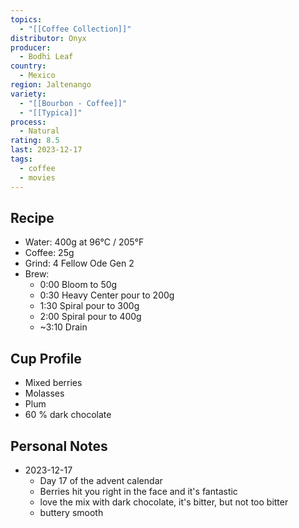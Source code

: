 ```yaml
---
topics:
  - "[[Coffee Collection]]"
distributor: Onyx
producer:
  - Bodhi Leaf
country:
  - Mexico
region: Jaltenango
variety:
  - "[[Bourbon - Coffee]]"
  - "[[Typica]]"
process:
  - Natural
rating: 8.5
last: 2023-12-17
tags:
  - coffee
  - movies
---
```

## Recipe

- Water: 400g at 96°C / 205°F
- Coffee: 25g
- Grind: 4 Fellow Ode Gen 2
- Brew:
	- 0:00 Bloom to 50g
	- 0:30 Heavy Center pour to 200g
	- 1:30 Spiral pour to 300g
	- 2:00 Spiral pour to 400g
	- ~3:10 Drain

## Cup Profile

- Mixed berries
- Molasses
- Plum
- 60 % dark chocolate

## Personal Notes

- 2023-12-17
	- Day 17 of the advent calendar
	- Berries hit you right in the face and it's fantastic
	- love the mix with dark chocolate, it's bitter, but not too bitter
	- buttery smooth